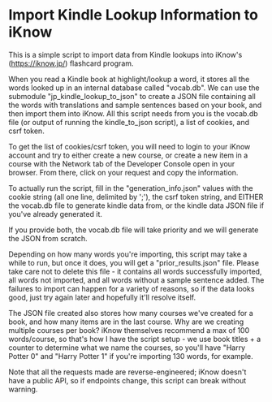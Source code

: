 # Import Kindle Lookup Information to iKnow

This is a simple script to import data from Kindle lookups into iKnow's (https://iknow.jp/) flashcard program.


When you read a Kindle book at highlight/lookup a word, it stores all the words looked up in an internal database called "vocab.db".  We can use the submodule "jp_kindle_lookup_to_json" to create a JSON file containing all the words with translations and sample sentences based on your book, and then import them into iKnow.  All this script needs from you is the vocab.db file (or output of running the kindle_to_json script), a list of cookies, and csrf token.



To get the list of cookies/csrf token, you will need to login to your iKnow account and try to either create a new course, or create a new item in a course with the Network tab of the Developer Console open in your browser.  From there, click on your request and copy the information.


To actually run the script, fill in the "generation_info.json" values with the cookie string (all one line, delimited by ';'), the csrf token string, and EITHER the vocab.db file to generate kindle data from, or the kindle data JSON file if you've already generated it.

If you provide both, the vocab.db file will take priority and we will generate the JSON from scratch.


Depending on how many words you're importing, this script may take a while to run, but once it does, you will get a "prior_results.json" file.  Please take care not to delete this file - it contains all words successfully imported, all words not imported, and all words without a sample sentence added.  The failures to import can happen for a variety of reasons, so if the data looks good, just try again later and hopefully it'll resolve itself.  

The JSON file created also stores how many courses we've created for a book, and how many items are in the last course.  Why are we creating multiple courses per book?  iKnow themselves recommend a max of 100 words/course, so that's how I have the script setup - we use book titles + a counter to determine what we name the courses, so you'll have "Harry Potter 0" and "Harry Potter 1" if you're importing 130 words, for example.




Note that all the requests made are reverse-engineered; iKnow doesn't have a public API, so if endpoints change, this script can break without warning.